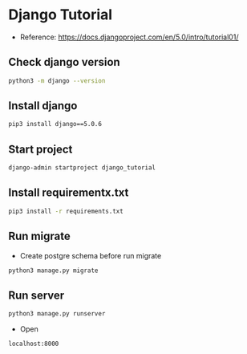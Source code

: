 # Django Tutorial

- Reference: https://docs.djangoproject.com/en/5.0/intro/tutorial01/

## Check django version

```bash
python3 -m django --version
```

## Install django

```bash
pip3 install django==5.0.6
```

## Start project

```bash
django-admin startproject django_tutorial
```

## Install requirementx.txt

```bash
pip3 install -r requirements.txt
```

## Run migrate

- Create postgre schema before run migrate

```bash
python3 manage.py migrate
```

## Run server

```bash
python3 manage.py runserver
```

- Open

```bash
localhost:8000
```
